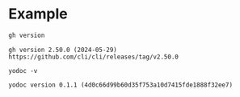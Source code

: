 # Example

```sh
gh version
```
```
gh version 2.50.0 (2024-05-29)
https://github.com/cli/cli/releases/tag/v2.50.0
```
```
yodoc -v
```
```
yodoc version 0.1.1 (4d0c66d99b60d35f753a10d7415fde1888f32ee7)
```

<!-- This file is generated by yodoc.
https://github.com/suzuki-shunsuke/yodoc
Please don't edit this code comment because yodoc depends on this code comment.
-->
